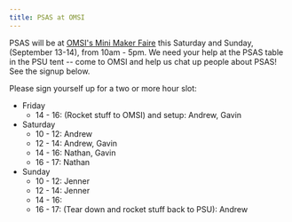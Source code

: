 ```yaml
---
title: PSAS at OMSI
---
```


PSAS will be at [OMSI's Mini Maker Faire](https://www.omsi.edu/maker-faire-pdx) this Saturday and Sunday, (September 13-14), from 10am - 5pm. We need your help at the PSAS table in the PSU tent -- come to OMSI and help us chat up people about PSAS! See the signup below.




Please sign yourself up for a two or more hour slot:

- Friday
    - 14 - 16: (Rocket stuff to OMSI) and setup: Andrew, Gavin
- Saturday
    - 10 - 12: Andrew
    - 12 - 14: Andrew, Gavin
    - 14 - 16: Nathan, Gavin
    - 16 - 17: Nathan
- Sunday
    - 10 - 12: Jenner
    - 12 - 14: Jenner
    - 14 - 16:
    - 16 - 17: (Tear down and rocket stuff back to PSU): Andrew

